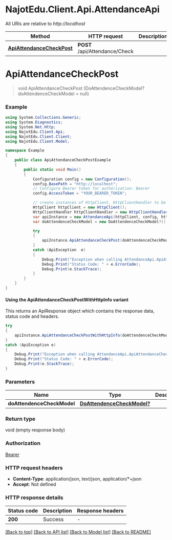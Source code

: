 # NajotEdu.Client.Api.AttendanceApi

All URIs are relative to *http://localhost*

| Method | HTTP request | Description |
|--------|--------------|-------------|
| [**ApiAttendanceCheckPost**](AttendanceApi.md#apiattendancecheckpost) | **POST** /api/Attendance/Check |  |

<a id="apiattendancecheckpost"></a>
# **ApiAttendanceCheckPost**
> void ApiAttendanceCheckPost (DoAttendenceCheckModel? doAttendenceCheckModel = null)



### Example
```csharp
using System.Collections.Generic;
using System.Diagnostics;
using System.Net.Http;
using NajotEdu.Client.Api;
using NajotEdu.Client.Client;
using NajotEdu.Client.Model;

namespace Example
{
    public class ApiAttendanceCheckPostExample
    {
        public static void Main()
        {
            Configuration config = new Configuration();
            config.BasePath = "http://localhost";
            // Configure Bearer token for authorization: Bearer
            config.AccessToken = "YOUR_BEARER_TOKEN";

            // create instances of HttpClient, HttpClientHandler to be reused later with different Api classes
            HttpClient httpClient = new HttpClient();
            HttpClientHandler httpClientHandler = new HttpClientHandler();
            var apiInstance = new AttendanceApi(httpClient, config, httpClientHandler);
            var doAttendenceCheckModel = new DoAttendenceCheckModel?(); // DoAttendenceCheckModel? |  (optional) 

            try
            {
                apiInstance.ApiAttendanceCheckPost(doAttendenceCheckModel);
            }
            catch (ApiException  e)
            {
                Debug.Print("Exception when calling AttendanceApi.ApiAttendanceCheckPost: " + e.Message);
                Debug.Print("Status Code: " + e.ErrorCode);
                Debug.Print(e.StackTrace);
            }
        }
    }
}
```

#### Using the ApiAttendanceCheckPostWithHttpInfo variant
This returns an ApiResponse object which contains the response data, status code and headers.

```csharp
try
{
    apiInstance.ApiAttendanceCheckPostWithHttpInfo(doAttendenceCheckModel);
}
catch (ApiException e)
{
    Debug.Print("Exception when calling AttendanceApi.ApiAttendanceCheckPostWithHttpInfo: " + e.Message);
    Debug.Print("Status Code: " + e.ErrorCode);
    Debug.Print(e.StackTrace);
}
```

### Parameters

| Name | Type | Description | Notes |
|------|------|-------------|-------|
| **doAttendenceCheckModel** | [**DoAttendenceCheckModel?**](DoAttendenceCheckModel?.md) |  | [optional]  |

### Return type

void (empty response body)

### Authorization

[Bearer](../README.md#Bearer)

### HTTP request headers

 - **Content-Type**: application/json, text/json, application/*+json
 - **Accept**: Not defined


### HTTP response details
| Status code | Description | Response headers |
|-------------|-------------|------------------|
| **200** | Success |  -  |

[[Back to top]](#) [[Back to API list]](../README.md#documentation-for-api-endpoints) [[Back to Model list]](../README.md#documentation-for-models) [[Back to README]](../README.md)

